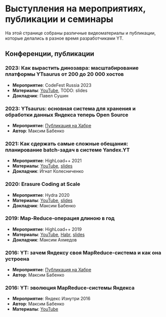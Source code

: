 # Выступления на мероприятиях, публикации и семинары

На этой странице собраны различные видеоматериалы и публикации, которые делались в разное время разработчиками YT. 

##  Конференции, публикации

### 2023: Как вырастить динозавра: масштабирование платформы YTsaurus от 200 до 20 000 хостов
- **Мероприятие**: CodeFest Russia 2023
- **Материалы**: [YouTube](https://www.youtube.com/watch?v=CLUS_HokzI0), TODO: slides
- **Докладчик**: Павел Сушин

### 2023: YTsaurus: основная система для хранения и обработки данных Яндекса теперь Open Source
- **Мероприятие**: [Публикация на Хабре](https://habr.com/ru/companies/yandex/articles/721526/)
- **Автор**: Максим Бабенко

### 2021: Как сдержать самые сложные обещания: планирование batch-задач в системе Yandex.YT
- **Мероприятие**: HighLoad++ 2021
- **Материалы**: [YouTube](https://www.youtube.com/watch?v=Uv-IcGZSRpk), [slides](https://drive.google.com/file/d/1MvroDgNHSw4OeQR5D2XzZ2sLMRCaxigY/view)
- **Докладчик**: Игнат Колесниченко

### 2020: Erasure Coding at Scale 
- **Мероприятие**: Hydra 2020
- **Материалы**: [YouTube](https://www.youtube.com/watch?v=URAm-bbst-o), [slides](https://assets.ctfassets.net/oxjq45e8ilak/3xPcIZlk28eJfMuqmjQzLL/e94ada176f20dae5f117fe0221aa897c/Erasure_Coding_At_Scale.pdf)
- **Докладчик**: Максим Бабенко

### 2019: Map-Reduce-операция длиною в год
- **Мероприятие**: HighLoad++ 2019
- **Материалы**: [YouTube](https://www.youtube.com/watch?v=l9AEVamDuWA), [Habr](https://habr.com/ru/company/yandex/blog/530304/), [slides](https://drive.google.com/file/d/133yc42WDUB2Vs6dyWsUyQ8YfWy2RYuxi/view)
- **Докладчик**: Максим Ахмедов

### 2016: YT: зачем Яндексу своя MapReduce-система и как она устроена
- **Мероприятие**: [Публикация на Хабре](https://habr.com/ru/company/yandex/blog/311104/)
- **Автор**: Максим Бабенко

### 2016: YT: эволюция MapReduce-системы Яндекса
- **Мероприятие**: Яндекс Изнутри 2016
- **Автор**: Максим Бабенко
- **Материалы**: [YouTube](https://www.youtube.com/watch?v=VQGfH0sZi18)

